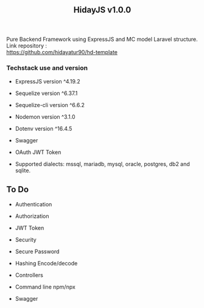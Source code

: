 <html><head><meta http-equiv="Content-Type" content="text/html; charset=utf-8"/><title>HidayJS v1.0.0</title></head><body><article id="ee493ec3-2d13-4db6-9c7a-4f6208718b9d" class="page sans"><header><h1 class="page-title">HidayJS v1.0.0</h1><p class="page-description"></p></header><div class="page-body"><p id="0d81b676-8eb5-40ad-a25b-faa8f8dcda7a" class="">Pure Backend Framework using ExpressJS and MC model Laravel structure. <br/>Link repository : <br/><a href="https://github.com/hidayatur90/hd-template">https://github.com/hidayatur90/hd-template</a></p><h3 id="712d7c38-1779-4bad-ab98-19ad0d160878" class="">Techstack use and version</h3><ul id="c5fa7e86-b081-43b6-9cef-1bc034634081" class="bulleted-list"><li style="list-style-type:disc">ExpressJS version ^4.19.2</li></ul><ul id="8c4d3764-f6be-4ed8-874d-98e48f2dee12" class="bulleted-list"><li style="list-style-type:disc">Sequelize version ^6.37.1</li></ul><ul id="51337621-23f9-4b6d-9f96-22094033dbe9" class="bulleted-list"><li style="list-style-type:disc">Sequelize-cli version ^6.6.2</li></ul><ul id="c84c3be2-620b-4b67-8803-cfb6cdf5b1a5" class="bulleted-list"><li style="list-style-type:disc">Nodemon version ^3.1.0</li></ul><ul id="d345df23-7a43-4c00-8835-06df0add3296" class="bulleted-list"><li style="list-style-type:disc">Dotenv version ^16.4.5</li></ul><ul id="3ac031ee-c46d-4597-bf40-430571bd04a4" class="bulleted-list"><li style="list-style-type:disc">Swagger</li></ul><ul id="c29edab8-dd70-493e-9a90-854ce6931671" class="bulleted-list"><li style="list-style-type:disc">OAuth JWT Token</li></ul><ul id="9fd5e841-b7e0-48e8-9b1b-7aac29f10fd8" class="bulleted-list"><li style="list-style-type:disc">Supported dialects: mssql, mariadb, mysql, oracle, postgres, db2 and sqlite.</li></ul><h1 id="71056898-4ac2-4b15-b6c8-b7ae6560fe2e" class="">To Do</h1><ul id="12644a26-e108-4732-997f-8932b9920c49" class="to-do-list"><li><div class="checkbox checkbox-on"></div> <span class="to-do-children-checked">Authentication</span><div class="indented"></div></li></ul><ul id="0ce0b671-ee09-4312-a6f7-c6daafc11686" class="to-do-list"><li><div class="checkbox checkbox-on"></div> <span class="to-do-children-checked">Authorization</span><div class="indented"></div></li></ul><ul id="e7d33864-c399-49d3-8aec-1ea41746181e" class="to-do-list"><li><div class="checkbox checkbox-on"></div> <span class="to-do-children-checked">JWT Token</span><div class="indented"></div></li></ul><ul id="38aa7ff7-c4e5-4af7-bf40-ce4ed9e4d900" class="to-do-list"><li><div class="checkbox checkbox-on"></div> <span class="to-do-children-checked">Security</span><div class="indented"></div></li></ul><ul id="7ae375be-6d55-4f78-ae1d-8722517314c5" class="to-do-list"><li><div class="checkbox checkbox-on"></div> <span class="to-do-children-checked">Secure Password</span><div class="indented"></div></li></ul><ul id="bf7f2d9b-8f2f-49d0-8ce7-b4425a99aab1" class="to-do-list"><li><div class="checkbox checkbox-on"></div> <span class="to-do-children-checked">Hashing Encode/decode</span><div class="indented"></div></li></ul><ul id="40fb0ff8-0a1f-49fb-a266-9557108908de" class="to-do-list"><li><div class="checkbox checkbox-off"></div> <span class="to-do-children-unchecked">Controllers</span><div class="indented"></div></li></ul><ul id="638cf0d8-9b42-4b19-bcb2-a8934b9c6f48" class="to-do-list"><li><div class="checkbox checkbox-off"></div> <span class="to-do-children-unchecked">Command line npm/npx</span><div class="indented"></div></li></ul><ul id="c2907e91-77cc-4adf-9fb6-6ab2b8df7337" class="to-do-list"><li><div class="checkbox checkbox-off"></div> <span class="to-do-children-unchecked">Swagger</span><div class="indented"></div></li></ul><p id="433551a7-db32-4f2c-8f80-093f69b9f8cc" class="">
</p></div></article><span class="sans" style="font-size:14px;padding-top:2em"></span></body></html>